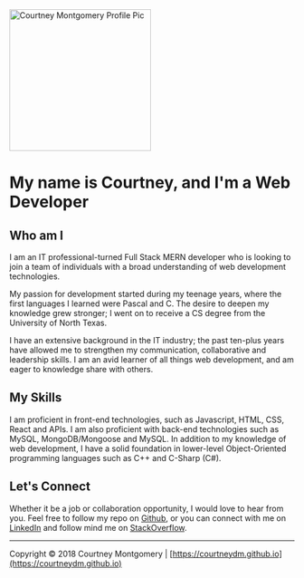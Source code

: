 <img src="https://courtneydm.github.io/public/assets/images/profile.JPG" alt="Courtney Montgomery Profile Pic" width="250px"/>

# My name is Courtney, and I'm a Web Developer

## Who am I

I am an IT professional-turned Full Stack MERN developer who is looking to join a team of individuals with a broad understanding of web development technologies.

My passion for development started during my teenage years, where the first languages I learned were Pascal and C. The desire to deepen my knowledge grew stronger; I went on to receive a CS degree from the University of North Texas.

I have an extensive background in the IT industry; the past ten-plus years have allowed me to strengthen my communication, collaborative and leadership skills. I am an avid learner of all things web development, and am eager to knowledge share with others.

## My Skills

I am proficient in front-end technologies, such as Javascript, HTML, CSS, React and APIs. I am also proficient with back-end technologies such as MySQL, MongoDB/Mongoose and MySQL. In addition to my knowledge of web development, I have a solid foundation in lower-level Object-Oriented programming languages such as C++ and C-Sharp (C#).

## Let's Connect

Whether it be a job or collaboration opportunity, I would love to hear from you. Feel free to follow my repo on [Github](https://github.com/courtneydm), or you can connect with me on [LinkedIn](https://www.linkedin.com/in/courtneydm) and follow mind me on [StackOverflow](https://stackoverflow.com/users/8827802/courtney-m).

---
Copyright &copy; 2018 Courtney Montgomery | [https://courtneydm.github.io](https://courtneydm.github.io)